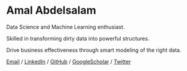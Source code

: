 # Amal Abdelsalam

Data Science and Machine Learning enthusiast. 

Skilled in transforming dirty data into powerful structures.

Drive business effectiveness through smart modeling of the right data.

[Email](mailto:am.mahmoud@nu.edu.eg) / [LinkedIn](https://www.linkedin.com/in/amalabdelsalam/) / [GitHub](https://github.com/AmalAbdelsalam/) / [GoogleScholar](https://scholar.google.com/citations?user=ajBCGXMAAAAJ&hl=en) / [Twitter](https://twitter.com/AmalHalaby/)

